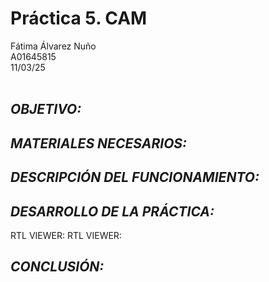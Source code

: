 # Práctica 5. CAM
Fátima Álvarez Nuño <br/>
A01645815 <br/>
11/03/25 <br/>
<br/>

## *OBJETIVO:* <br/>

## *MATERIALES NECESARIOS:* <br/>

## *DESCRIPCIÓN DEL FUNCIONAMIENTO:* <br/>

## *DESARROLLO DE LA PRÁCTICA:* <br/>
RTL VIEWER:
RTL VIEWER:

## *CONCLUSIÓN:* <br/>
